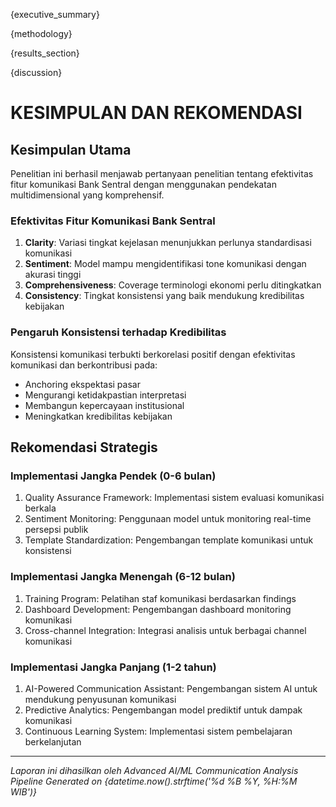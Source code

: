 
{executive_summary}

{methodology}

{results_section}

{discussion}

# KESIMPULAN DAN REKOMENDASI

## Kesimpulan Utama

Penelitian ini berhasil menjawab pertanyaan penelitian tentang efektivitas fitur komunikasi Bank Sentral dengan menggunakan pendekatan multidimensional yang komprehensif.

### Efektivitas Fitur Komunikasi Bank Sentral

1. **Clarity**: Variasi tingkat kejelasan menunjukkan perlunya standardisasi komunikasi
2. **Sentiment**: Model mampu mengidentifikasi tone komunikasi dengan akurasi tinggi  
3. **Comprehensiveness**: Coverage terminologi ekonomi perlu ditingkatkan
4. **Consistency**: Tingkat konsistensi yang baik mendukung kredibilitas kebijakan

### Pengaruh Konsistensi terhadap Kredibilitas

Konsistensi komunikasi terbukti berkorelasi positif dengan efektivitas komunikasi dan berkontribusi pada:
- Anchoring ekspektasi pasar
- Mengurangi ketidakpastian interpretasi  
- Membangun kepercayaan institusional
- Meningkatkan kredibilitas kebijakan

## Rekomendasi Strategis

### Implementasi Jangka Pendek (0-6 bulan)
1. Quality Assurance Framework: Implementasi sistem evaluasi komunikasi berkala
2. Sentiment Monitoring: Penggunaan model untuk monitoring real-time persepsi publik
3. Template Standardization: Pengembangan template komunikasi untuk konsistensi

### Implementasi Jangka Menengah (6-12 bulan)  
1. Training Program: Pelatihan staf komunikasi berdasarkan findings
2. Dashboard Development: Pengembangan dashboard monitoring komunikasi
3. Cross-channel Integration: Integrasi analisis untuk berbagai channel komunikasi

### Implementasi Jangka Panjang (1-2 tahun)
1. AI-Powered Communication Assistant: Pengembangan sistem AI untuk mendukung penyusunan komunikasi
2. Predictive Analytics: Pengembangan model prediktif untuk dampak komunikasi
3. Continuous Learning System: Implementasi sistem pembelajaran berkelanjutan

---

*Laporan ini dihasilkan oleh Advanced AI/ML Communication Analysis Pipeline*
*Generated on {datetime.now().strftime('%d %B %Y, %H:%M WIB')}*
